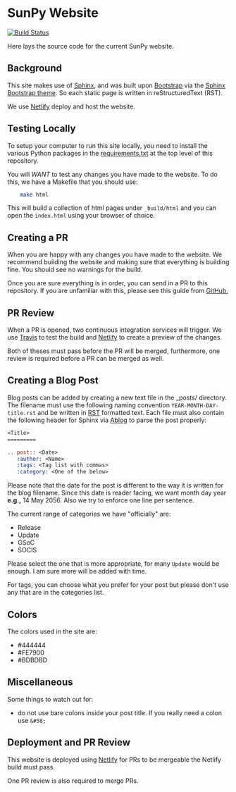 # SunPy Website

[![Build Status](https://travis-ci.org/sunpy/sunpy.github.io.svg?branch=master)](https://travis-ci.org/sunpy/sunpy.github.io)

Here lays the source code for the current SunPy website.

## Background

This site makes use of [Sphinx](http://www.sphinx-doc.org/en/stable/), and was built upon [Bootstrap](http://getbootstrap.com) via the [Sphinx Bootstrap theme](https://github.com/ryan-roemer/sphinx-bootstrap-theme).
So each static page is written in reStructuredText (RST).

We use [Netlify](https://www.netlify.com/) deploy and host the website.

## Testing Locally

To setup your computer to run this site locally, you need to install the various Python packages in the [requirements.txt](https://github.com/sunpy/sunpy.github.io/requirements.txt) at the top level of this repository.

You will *WANT* to test any changes you have made to the website.
To do this, we have a Makefile that you should use:

```bash
    make html
```

This will build a collection of html pages under `_build/html` and you can open the `index.html` using your browser of choice.

## Creating a PR

When you are happy with any changes you have made to the website.
We recommend building the website and making sure that everything is building fine.
You should see no warnings for the build.

Once you are sure everything is in order, you can send in a PR to this repository.
If you are unfamiliar with this, please see this guide from [GitHub.](https://help.github.com/articles/about-pull-requests/)

## PR Review

When a PR is opened, two continuous integration services will trigger.
We use [Travis](https://travis-ci.org/) to test the build and [Netlify](https://www.netlify.com/) to create a preview of the changes.

Both of theses must pass before the PR will be merged, furthermore, one review is required before a PR can be merged as well.

## Creating a Blog Post

Blog posts can be added by creating a new text file in the _posts/<current year> directory.
The filename must use the following naming convention `YEAR-MONTH-DAY-title.rst` and be written in [RST](http://www.sphinx-doc.org/en/stable/rest.html) formatted text.
Each file must also contain the following header for Sphinx via [Ablog](https://github.com/abakan/ablog) to parse the post properly:

```rst
<Title>
=========

.. post:: <Date>
   :author: <Name>
   :tags: <Tag list with commas>
   :category: <One of the below>
```

Please note that the date for the post is different to the way it is written for the blog filename.
Since this date is reader facing, we want month day year **e.g.,** 14 May 2056.
Also we try to enforce one line per sentence.

The current range of categories we have "officially" are:

* Release
* Update
* GSoC
* SOCIS

Please select the one that is more appropriate, for many `Update` would be enough.
I am sure more will be added with time.

For tags, you can choose what you prefer for your post but please don't use any that are in the categories list.

## Colors

The colors used in the site are:

* #444444
* #FE7900
* #BDBDBD

## Miscellaneous

Some things to watch out for:

* do not use bare colons inside your post title. If you really need a colon use `&#58;`

## Deployment and PR Review

This website is deployed using
[Netlify](https://app.netlify.com/sites/sunpy/overview) for PRs to be mergeable
the Netlify build must pass.

One PR review is also required to merge PRs.
